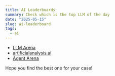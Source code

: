 ```yaml
---
title: AI Leaderboards
summary: Check which is the top LLM of the day
date: "2025-05-15"
slug: ai-leaderboard
tags:
  - ai
---
```


- [LLM Arena](https://beta.lmarena.ai/leaderboard/text)
- [artificialanalysis.ai](https://artificialanalysis.ai/)
- [Agent Arena](https://gorilla.cs.berkeley.edu/leaderboard.html)

Hope you find the best one for your case!
